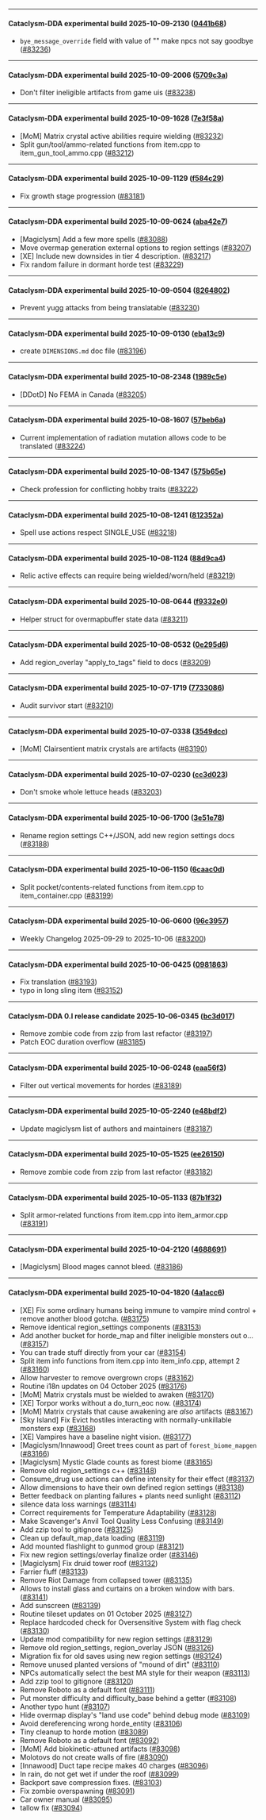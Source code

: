 
---

#### Cataclysm-DDA experimental build 2025-10-09-2130 ([0441b68](https://github.com/CleverRaven/Cataclysm-DDA/releases/tag/cdda-experimental-2025-10-09-2130))

* `bye_message_override` field with value of "<null>" make npcs not say goodbye ([#83236](https://github.com/CleverRaven/Cataclysm-DDA/pull/83236))

---

#### Cataclysm-DDA experimental build 2025-10-09-2006 ([5709c3a](https://github.com/CleverRaven/Cataclysm-DDA/releases/tag/cdda-experimental-2025-10-09-2006))

* Don't filter ineligible artifacts from game uis ([#83238](https://github.com/CleverRaven/Cataclysm-DDA/pull/83238))

---

#### Cataclysm-DDA experimental build 2025-10-09-1628 ([7e3f58a](https://github.com/CleverRaven/Cataclysm-DDA/releases/tag/cdda-experimental-2025-10-09-1628))

* [MoM] Matrix crystal active abilities require wielding ([#83232](https://github.com/CleverRaven/Cataclysm-DDA/pull/83232))
* Split gun/tool/ammo-related functions from item.cpp to item_gun_tool_ammo.cpp ([#83212](https://github.com/CleverRaven/Cataclysm-DDA/pull/83212))

---

#### Cataclysm-DDA experimental build 2025-10-09-1129 ([f584c29](https://github.com/CleverRaven/Cataclysm-DDA/releases/tag/cdda-experimental-2025-10-09-1129))

* Fix growth stage progression ([#83181](https://github.com/CleverRaven/Cataclysm-DDA/pull/83181))

---

#### Cataclysm-DDA experimental build 2025-10-09-0624 ([aba42e7](https://github.com/CleverRaven/Cataclysm-DDA/releases/tag/cdda-experimental-2025-10-09-0624))

* [Magiclysm] Add a few more spells ([#83088](https://github.com/CleverRaven/Cataclysm-DDA/pull/83088))
* Move overmap generation external options to region settings ([#83207](https://github.com/CleverRaven/Cataclysm-DDA/pull/83207))
* [XE] Include new downsides in tier 4 description. ([#83217](https://github.com/CleverRaven/Cataclysm-DDA/pull/83217))
* Fix random failure in dormant horde test ([#83229](https://github.com/CleverRaven/Cataclysm-DDA/pull/83229))

---

#### Cataclysm-DDA experimental build 2025-10-09-0504 ([8264802](https://github.com/CleverRaven/Cataclysm-DDA/releases/tag/cdda-experimental-2025-10-09-0504))

* Prevent yugg attacks from being translatable ([#83230](https://github.com/CleverRaven/Cataclysm-DDA/pull/83230))

---

#### Cataclysm-DDA experimental build 2025-10-09-0130 ([eba13c9](https://github.com/CleverRaven/Cataclysm-DDA/releases/tag/cdda-experimental-2025-10-09-0130))

* create `DIMENSIONS.md` doc file ([#83196](https://github.com/CleverRaven/Cataclysm-DDA/pull/83196))

---

#### Cataclysm-DDA experimental build 2025-10-08-2348 ([1989c5e](https://github.com/CleverRaven/Cataclysm-DDA/releases/tag/cdda-experimental-2025-10-08-2348))

* [DDotD] No FEMA in Canada ([#83205](https://github.com/CleverRaven/Cataclysm-DDA/pull/83205))

---

#### Cataclysm-DDA experimental build 2025-10-08-1607 ([57beb6a](https://github.com/CleverRaven/Cataclysm-DDA/releases/tag/cdda-experimental-2025-10-08-1607))

* Current implementation of radiation mutation allows code to be translated ([#83224](https://github.com/CleverRaven/Cataclysm-DDA/pull/83224))

---

#### Cataclysm-DDA experimental build 2025-10-08-1347 ([575b65e](https://github.com/CleverRaven/Cataclysm-DDA/releases/tag/cdda-experimental-2025-10-08-1347))

* Check profession for conflicting hobby traits ([#83222](https://github.com/CleverRaven/Cataclysm-DDA/pull/83222))

---

#### Cataclysm-DDA experimental build 2025-10-08-1241 ([812352a](https://github.com/CleverRaven/Cataclysm-DDA/releases/tag/cdda-experimental-2025-10-08-1241))

* Spell use actions respect SINGLE_USE ([#83218](https://github.com/CleverRaven/Cataclysm-DDA/pull/83218))

---

#### Cataclysm-DDA experimental build 2025-10-08-1124 ([88d9ca4](https://github.com/CleverRaven/Cataclysm-DDA/releases/tag/cdda-experimental-2025-10-08-1124))

* Relic active effects can require being wielded/worn/held ([#83219](https://github.com/CleverRaven/Cataclysm-DDA/pull/83219))

---

#### Cataclysm-DDA experimental build 2025-10-08-0644 ([f9332e0](https://github.com/CleverRaven/Cataclysm-DDA/releases/tag/cdda-experimental-2025-10-08-0644))

* Helper struct for overmapbuffer state data ([#83211](https://github.com/CleverRaven/Cataclysm-DDA/pull/83211))

---

#### Cataclysm-DDA experimental build 2025-10-08-0532 ([0e295d6](https://github.com/CleverRaven/Cataclysm-DDA/releases/tag/cdda-experimental-2025-10-08-0532))

* Add region_overlay "apply_to_tags" field to docs ([#83209](https://github.com/CleverRaven/Cataclysm-DDA/pull/83209))

---

#### Cataclysm-DDA experimental build 2025-10-07-1719 ([7733086](https://github.com/CleverRaven/Cataclysm-DDA/releases/tag/cdda-experimental-2025-10-07-1719))

* Audit survivor start ([#83210](https://github.com/CleverRaven/Cataclysm-DDA/pull/83210))

---

#### Cataclysm-DDA experimental build 2025-10-07-0338 ([3549dcc](https://github.com/CleverRaven/Cataclysm-DDA/releases/tag/cdda-experimental-2025-10-07-0338))

* [MoM] Clairsentient matrix crystals are artifacts ([#83190](https://github.com/CleverRaven/Cataclysm-DDA/pull/83190))

---

#### Cataclysm-DDA experimental build 2025-10-07-0230 ([cc3d023](https://github.com/CleverRaven/Cataclysm-DDA/releases/tag/cdda-experimental-2025-10-07-0230))

* Don't smoke whole lettuce heads ([#83203](https://github.com/CleverRaven/Cataclysm-DDA/pull/83203))

---

#### Cataclysm-DDA experimental build 2025-10-06-1700 ([3e51e78](https://github.com/CleverRaven/Cataclysm-DDA/releases/tag/cdda-experimental-2025-10-06-1700))

* Rename region settings C++/JSON, add new region settings docs ([#83188](https://github.com/CleverRaven/Cataclysm-DDA/pull/83188))

---

#### Cataclysm-DDA experimental build 2025-10-06-1150 ([6caac0d](https://github.com/CleverRaven/Cataclysm-DDA/releases/tag/cdda-experimental-2025-10-06-1150))

* Split pocket/contents-related functions from item.cpp to item_container.cpp ([#83199](https://github.com/CleverRaven/Cataclysm-DDA/pull/83199))

---

#### Cataclysm-DDA experimental build 2025-10-06-0600 ([96c3957](https://github.com/CleverRaven/Cataclysm-DDA/releases/tag/cdda-experimental-2025-10-06-0600))

* Weekly Changelog 2025-09-29 to 2025-10-06 ([#83200](https://github.com/CleverRaven/Cataclysm-DDA/pull/83200))

---

#### Cataclysm-DDA experimental build 2025-10-06-0425 ([0981863](https://github.com/CleverRaven/Cataclysm-DDA/releases/tag/cdda-experimental-2025-10-06-0425))

* Fix translation ([#83193](https://github.com/CleverRaven/Cataclysm-DDA/pull/83193))
* typo in long sling item ([#83152](https://github.com/CleverRaven/Cataclysm-DDA/pull/83152))

---

#### Cataclysm-DDA 0.I release candidate 2025-10-06-0345 ([bc3d017](https://github.com/CleverRaven/Cataclysm-DDA/releases/tag/cdda-0.I-2025-10-06-0345))

* Remove zombie code from zzip from last refactor ([#83197](https://github.com/CleverRaven/Cataclysm-DDA/pull/83197))
* Patch EOC duration overflow ([#83185](https://github.com/CleverRaven/Cataclysm-DDA/pull/83185))

---

#### Cataclysm-DDA experimental build 2025-10-06-0248 ([eaa56f3](https://github.com/CleverRaven/Cataclysm-DDA/releases/tag/cdda-experimental-2025-10-06-0248))

* Filter out vertical movements for hordes ([#83189](https://github.com/CleverRaven/Cataclysm-DDA/pull/83189))

---

#### Cataclysm-DDA experimental build 2025-10-05-2240 ([e48bdf2](https://github.com/CleverRaven/Cataclysm-DDA/releases/tag/cdda-experimental-2025-10-05-2240))

* Update magiclysm list of authors and maintainers ([#83187](https://github.com/CleverRaven/Cataclysm-DDA/pull/83187))

---

#### Cataclysm-DDA experimental build 2025-10-05-1525 ([ee26150](https://github.com/CleverRaven/Cataclysm-DDA/releases/tag/cdda-experimental-2025-10-05-1525))

* Remove zombie code from zzip from last refactor ([#83182](https://github.com/CleverRaven/Cataclysm-DDA/pull/83182))

---

#### Cataclysm-DDA experimental build 2025-10-05-1133 ([87b1f32](https://github.com/CleverRaven/Cataclysm-DDA/releases/tag/cdda-experimental-2025-10-05-1133))

* Split armor-related functions from item.cpp into item_armor.cpp ([#83191](https://github.com/CleverRaven/Cataclysm-DDA/pull/83191))

---

#### Cataclysm-DDA experimental build 2025-10-04-2120 ([4688691](https://github.com/CleverRaven/Cataclysm-DDA/releases/tag/cdda-experimental-2025-10-04-2120))

* [Magiclysm] Blood mages cannot bleed. ([#83186](https://github.com/CleverRaven/Cataclysm-DDA/pull/83186))

---

#### Cataclysm-DDA experimental build 2025-10-04-1820 ([4a1acc6](https://github.com/CleverRaven/Cataclysm-DDA/releases/tag/cdda-experimental-2025-10-04-1820))

* [XE] Fix some ordinary humans being immune to vampire mind control + remove another blood gotcha. ([#83175](https://github.com/CleverRaven/Cataclysm-DDA/pull/83175))
* Remove identical region_settings components ([#83153](https://github.com/CleverRaven/Cataclysm-DDA/pull/83153))
* Add another bucket for horde_map and filter ineligible monsters out o… ([#83157](https://github.com/CleverRaven/Cataclysm-DDA/pull/83157))
* You can trade stuff directly from your car ([#83154](https://github.com/CleverRaven/Cataclysm-DDA/pull/83154))
* Split item info functions from item.cpp into item_info.cpp, attempt 2 ([#83160](https://github.com/CleverRaven/Cataclysm-DDA/pull/83160))
* Allow harvester to remove overgrown crops ([#83162](https://github.com/CleverRaven/Cataclysm-DDA/pull/83162))
* Routine i18n updates on 04 October 2025 ([#83176](https://github.com/CleverRaven/Cataclysm-DDA/pull/83176))
* [MoM] Matrix crystals must be wielded to awaken ([#83170](https://github.com/CleverRaven/Cataclysm-DDA/pull/83170))
* [XE] Torpor works without a do_turn_eoc now. ([#83174](https://github.com/CleverRaven/Cataclysm-DDA/pull/83174))
* [MoM] Matrix crystals that cause awakening are *also* artifacts ([#83167](https://github.com/CleverRaven/Cataclysm-DDA/pull/83167))
* [Sky Island] Fix Evict hostiles interacting with normally-unkillable monsters exp  ([#83168](https://github.com/CleverRaven/Cataclysm-DDA/pull/83168))
* [XE] Vampires have a baseline night vision. ([#83177](https://github.com/CleverRaven/Cataclysm-DDA/pull/83177))
* [Magiclysm/Innawood] Greet trees count as part of `forest_biome_mapgen` ([#83166](https://github.com/CleverRaven/Cataclysm-DDA/pull/83166))
* [Magiclysm] Mystic Glade counts as forest biome ([#83165](https://github.com/CleverRaven/Cataclysm-DDA/pull/83165))
* Remove old region_settings c++ ([#83148](https://github.com/CleverRaven/Cataclysm-DDA/pull/83148))
* Consume_drug use actions can define intensity for their effect ([#83137](https://github.com/CleverRaven/Cataclysm-DDA/pull/83137))
* Allow dimensions to have their own defined region settings ([#83138](https://github.com/CleverRaven/Cataclysm-DDA/pull/83138))
* Better feedback on planting failures + plants need sunlight ([#83112](https://github.com/CleverRaven/Cataclysm-DDA/pull/83112))
* silence data loss warnings ([#83114](https://github.com/CleverRaven/Cataclysm-DDA/pull/83114))
* Correct requirements for Temperature Adaptability ([#83128](https://github.com/CleverRaven/Cataclysm-DDA/pull/83128))
* Make Scavenger's Anvil Tool Quality Less Confusing ([#83149](https://github.com/CleverRaven/Cataclysm-DDA/pull/83149))
* Add zzip tool to gitignore ([#83125](https://github.com/CleverRaven/Cataclysm-DDA/pull/83125))
* Clean up default_map_data loading ([#83119](https://github.com/CleverRaven/Cataclysm-DDA/pull/83119))
* Add mounted flashlight to gunmod group ([#83121](https://github.com/CleverRaven/Cataclysm-DDA/pull/83121))
* Fix new region settings/overlay finalize order ([#83146](https://github.com/CleverRaven/Cataclysm-DDA/pull/83146))
* [Magiclysm] Fix druid tower roof ([#83132](https://github.com/CleverRaven/Cataclysm-DDA/pull/83132))
* Farrier fluff ([#83133](https://github.com/CleverRaven/Cataclysm-DDA/pull/83133))
* Remove Riot Damage from collapsed tower ([#83135](https://github.com/CleverRaven/Cataclysm-DDA/pull/83135))
* Allows to install glass and curtains on a broken window with bars. ([#83141](https://github.com/CleverRaven/Cataclysm-DDA/pull/83141))
* Add sunscreen ([#83139](https://github.com/CleverRaven/Cataclysm-DDA/pull/83139))
* Routine tileset updates on 01 October 2025 ([#83127](https://github.com/CleverRaven/Cataclysm-DDA/pull/83127))
* Replace hardcoded check for Oversensitive System with flag check ([#83130](https://github.com/CleverRaven/Cataclysm-DDA/pull/83130))
* Update mod compatibility for new region settings ([#83129](https://github.com/CleverRaven/Cataclysm-DDA/pull/83129))
* Remove old region_settings, region_overlay JSON ([#83126](https://github.com/CleverRaven/Cataclysm-DDA/pull/83126))
* Migration fix for old saves using new region settings ([#83124](https://github.com/CleverRaven/Cataclysm-DDA/pull/83124))
* Remove unused planted versions of "mound of dirt" ([#83110](https://github.com/CleverRaven/Cataclysm-DDA/pull/83110))
* NPCs automatically select the best MA style for their weapon ([#83113](https://github.com/CleverRaven/Cataclysm-DDA/pull/83113))
* Add zzip tool to gitignore ([#83120](https://github.com/CleverRaven/Cataclysm-DDA/pull/83120))
* Remove Roboto as a default font ([#83111](https://github.com/CleverRaven/Cataclysm-DDA/pull/83111))
* Put monster difficulty and difficulty_base behind a getter ([#83108](https://github.com/CleverRaven/Cataclysm-DDA/pull/83108))
* Another typo hunt ([#83107](https://github.com/CleverRaven/Cataclysm-DDA/pull/83107))
* Hide overmap display's "land use code" behind debug mode ([#83109](https://github.com/CleverRaven/Cataclysm-DDA/pull/83109))
* Avoid dereferencing wrong horde_entity ([#83106](https://github.com/CleverRaven/Cataclysm-DDA/pull/83106))
* Tiny cleanup to horde motion ([#83089](https://github.com/CleverRaven/Cataclysm-DDA/pull/83089))
* Remove Roboto as a default font ([#83092](https://github.com/CleverRaven/Cataclysm-DDA/pull/83092))
* [MoM] Add biokinetic-attuned artifacts ([#83098](https://github.com/CleverRaven/Cataclysm-DDA/pull/83098))
* Molotovs do not create walls of fire ([#83090](https://github.com/CleverRaven/Cataclysm-DDA/pull/83090))
* [Innawood] Duct tape recipe makes 40 charges ([#83096](https://github.com/CleverRaven/Cataclysm-DDA/pull/83096))
* In rain, do not get wet if under the roof ([#83099](https://github.com/CleverRaven/Cataclysm-DDA/pull/83099))
* Backport save compression fixes. ([#83103](https://github.com/CleverRaven/Cataclysm-DDA/pull/83103))
* Fix zombie overspawning ([#83091](https://github.com/CleverRaven/Cataclysm-DDA/pull/83091))
* Car owner manual ([#83095](https://github.com/CleverRaven/Cataclysm-DDA/pull/83095))
* tallow fix ([#83094](https://github.com/CleverRaven/Cataclysm-DDA/pull/83094))
